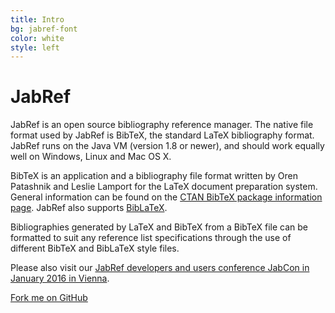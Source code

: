 ```yaml
---
title: Intro
bg: jabref-font
color: white
style: left
---
```


# JabRef

JabRef is an open source bibliography reference manager.
The native file format used by JabRef is BibTeX, the standard LaTeX bibliography format.
JabRef runs on the Java VM (version 1.8 or newer), and should work equally well on Windows, Linux and Mac OS X.

BibTeX is an application and a bibliography file format written by Oren Patashnik and Leslie Lamport for the LaTeX document preparation system.
General information can be found on the [CTAN BibTeX package information page](https://www.ctan.org/pkg/bibtex).
JabRef also supports [BibLaTeX](https://www.ctan.org/pkg/biblatex).

Bibliographies generated by LaTeX and BibTeX from a BibTeX file can be formatted to suit any reference list specifications through the use of different BibTeX and BibLaTeX style files.

Please also visit our [JabRef developers and users conference JabCon in January 2016 in Vienna](http://jabref.github.io/JabCon/).

<span id="forkongithub">
  <a href="https://github.com/JabRef/jabref" class="bg-blue">
    Fork me on GitHub
  </a>
</span>

